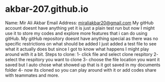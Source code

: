 # akbar-207.github.io

Name: Mir Ali Akbar
Email Address: miraliakbar20@gmail.com
My gitHub account doesnt have anything yet it is just a plain test run but now I might use it to store my codes and explore more features that i can do using gitHub.
My gitHub repository doesnt have anything special as there was no specific restrictions on what should be added I just added a test file to see what it actually does but since I got to know what happens I might play around with it a bit.
Steps to clone:
1- click file and select clone respitory
2- select the respitory you want to clone
3- choose the file location you want it saved but I auto chose what showed up that is it got saved in my documents folder
4- now its cloned so you can play around with it or add codes share with teammates and more.
